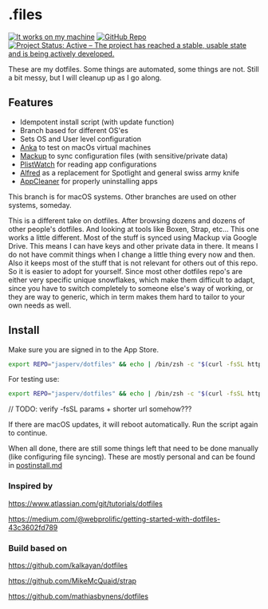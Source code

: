 # .files

<!-- prettier-ignore -->
[![It works on my machine](<https://img.shields.io/static/v1?label=It%20works%20on%20my%20machine&message=¯\\_(ツ)_/¯&color=brightgreen&style=for-the-badge>)](https://git.io/jasperv)
[![GitHub Repo](https://img.shields.io/static/v1?label=github&message=jasperv/dotfiles&color=brightgreen&style=for-the-badge&logo=github)](https://github.com/JasperV/dotfiles)
[![Project Status: Active – The project has reached a stable, usable state and is being actively developed.](https://img.shields.io/static/v1?label=repo%20status&message=active&color=brightgreen&style=for-the-badge)](https://www.repostatus.org/#active)

These are my dotfiles. Some things are automated, some things are not. Still a bit messy, but I will cleanup up as I go along.

## Features

- Idempotent install script (with update function)
- Branch based for different OS'es
- Sets OS and User level configuration
- [Anka](https://veertu.com/anka-develop/) to test on macOs virtual machines
- [Mackup](https://github.com/lra/mackup) to sync configuration files (with sensitive/private data)
- [PlistWatch](https://github.com/catilac/plistwatch) for reading app configurations
- [Alfred](https://www.alfredapp.com/) as a replacement for Spotlight and general swiss army knife
- [AppCleaner](https://freemacsoft.net/appcleaner/) for properly uninstalling apps

This branch is for macOS systems. Other branches are used on other systems, someday.

This is a different take on dotfiles. After browsing dozens and dozens of other people's dotfiles. And looking at tools like Boxen, Strap, etc... This one works a little different. Most of the stuff is synced using Mackup via Google Drive. This means I can have keys and other private data in there. It means I do not have commit things when I change a little thing every now and then. Also it keeps most of the stuff that is not relevant for others out of this repo. So it is easier to adopt for yourself. Since most other dotfiles repo's are either very specific unique snowflakes, which make them difficult to adapt, since you have to switch completely to someone else's way of working, or they are way to generic, which in term makes them hard to tailor to your own needs as well.

## Install

Make sure you are signed in to the App Store.

```zsh
export REPO="jasperv/dotfiles" && echo | /bin/zsh -c "$(curl -fsSL https://raw.githubusercontent.com/$REPO/macos/install)"
```

For testing use:

```zsh
export REPO="jasperv/dotfiles" && echo | /bin/zsh -c "$(curl -fsSL https://raw.githubusercontent.com/$REPO/macos/install)?$(date +%s)"
```

// TODO: verify -fsSL params + shorter url somehow???

If there are macOS updates, it will reboot automatically. Run the script again to continue.

When all done, there are still some things left that need to be done manually (like configuring file syncing). These are mostly personal and can be found in [postinstall.md](./POSTINSTALL.md)

### Inspired by

https://www.atlassian.com/git/tutorials/dotfiles

https://medium.com/@webprolific/getting-started-with-dotfiles-43c3602fd789

### Build based on

https://github.com/kalkayan/dotfiles

https://github.com/MikeMcQuaid/strap

https://github.com/mathiasbynens/dotfiles
